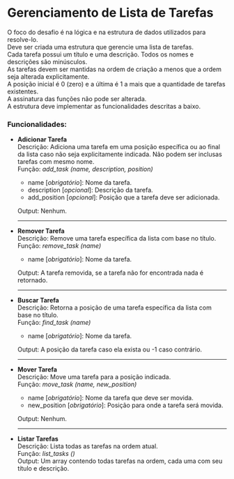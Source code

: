 # Gerenciamento de Lista de Tarefas

O foco do desafio é na lógica e na estrutura de dados utilizados para resolve-lo.  
Deve ser criada uma estrutura que gerencie uma lista de tarefas.  
Cada tarefa possui um título e uma descrição. Todos os nomes e descrições são minúsculos.  
As tarefas devem ser mantidas na ordem de criação a menos que a ordem seja alterada explicitamente.  
A posição inicial é 0 (zero) e a última é 1 a mais que a quantidade de tarefas existentes.  
A assinatura das funções não pode ser alterada.  
A estrutura deve implementar as funcionalidades descritas a baixo.  

### Funcionalidades:

- **Adicionar Tarefa**  
  Descrição: Adiciona uma tarefa em uma posição específica ou ao final da lista caso não seja explicitamente indicada. 
Não podem ser inclusas tarefas com mesmo nome.  
  Função: _add_task (name, description, position)_
    - name [_obrigatório_]: Nome da tarefa.
    - description [_opcional_]: Descrição da tarefa.
    - add_position [_opcional_]: Posição que a tarefa deve ser adicionada.  
  
  Output: Nenhum.

  ---

- **Remover Tarefa**  
  Descrição: Remove uma tarefa específica da lista com base no título.  
  Função: _remove_task (name)_
    - name [_obrigatório_]: Nome da tarefa.

  Output: A tarefa removida, se a tarefa não for encontrada nada é retornado.

  ---

- **Buscar Tarefa**  
  Descrição: Retorna a posição de uma tarefa específica da lista com base no título.  
  Função: _find_task (name)_
    - name [_obrigatório_]: Nome da tarefa.

  Output: A posição da tarefa caso ela exista ou -1 caso contrário.

  ---

- **Mover Tarefa**  
  Descrição: Move uma tarefa para a posição indicada.  
  Função: _move_task (name, new_position)_
    - name [_obrigatório_]: Nome da tarefa que deve ser movida.
    - new_position [_obrigatório_]: Posição para onde a tarefa será movida.

  Output: Nenhum.

  ---

- **Listar Tarefas**  
  Descrição: Lista todas as tarefas na ordem atual.  
  Função: _list_tasks ()_  
  Output: Um array contendo todas tarefas na ordem, cada uma com seu título e descrição.

